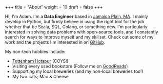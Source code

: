 +++
title = "About"
weight = 10
draft = false
+++

Hi, I'm Adam. I'm a **Data Engineer** based in [Jamaica Plain, MA](https://en.wikipedia.org/wiki/Jamaica_Plain). I mainly develop in Python, but firmly believe in using the right tool for the job whether that be Scala, SQL, Golang, or something new. I'm particularly interested in solving data problems with open-source tools, and I constantly search for ways to improve myself and my skillset. Check out some of my work and the projects I'm interested in on [GitHub](https://github.com/ajbosco).

My non-tech hobbies include:

* [Tottenham Hotspur](http://www.tottenhamhotspur.com/) (COYS!)
* Visiting every used bookstore (Follow me on [GoodReads](https://www.goodreads.com/ajbosco))
* Supporting my local breweries (and my non-local breweries too!)
* My two cats; Mac & Cheese
